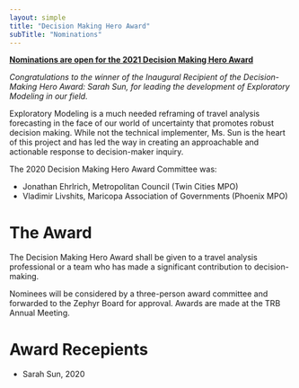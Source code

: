 ```yaml
---
layout: simple
title: "Decision Making Hero Award"
subTitle: "Nominations"
---
```


**[Nominations are open for the 2021 Decision Making Hero Award](https://docs.google.com/forms/d/e/1FAIpQLSfFU5f7ssUlwH97jvrqg5IShCFpWEJfY7WkMGdtt8-FKAoSwA/viewform?usp=sf_link)**

*Congratulations to the winner of the Inaugural Recipient of the Decision-Making Hero Award: Sarah Sun, for leading the development of Exploratory Modeling in our field.*

Exploratory Modeling is a much needed reframing of travel analysis forecasting in the face of our world of uncertainty that promotes robust decision making.  While not the technical implementer, Ms. Sun is the heart of this project and has led the way in creating an approachable and actionable response to decision-maker inquiry. 

The 2020 Decision Making Hero Award Committee was:  

 - Jonathan Ehrlrich, Metropolitan Council (Twin Cities MPO)  
 - Vladimir Livshits, Maricopa Association of Governments (Phoenix MPO)  

# The Award
The Decision Making Hero Award shall be given to a travel analysis professional or a team who has made a significant contribution to decision-making.

Nominees will be considered by a three-person award committee and forwarded to the Zephyr Board for approval.  Awards are made at the TRB Annual Meeting.

# Award Recepients

 - Sarah Sun, 2020
